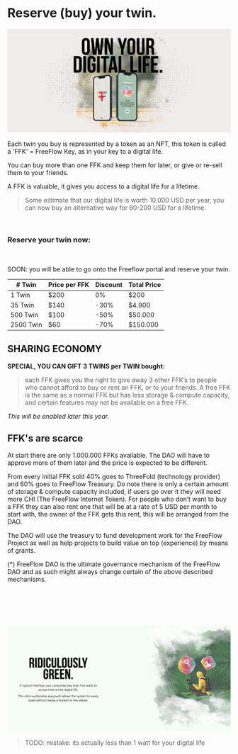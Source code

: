 # Reserve (buy) your twin.

![](img/own_your_twin.png)  

Each twin you buy is represented by a token as an NFT, this token is called a 'FFK' = FreeFlow Key, as in your key to a digital life.

You can buy more than one FFK and keep them for later, or give or re-sell them to your friends.

A FFK is valuable, it gives you access to a digital life for a lifetime.

> Some estimate that our digital life is worth 10.000 USD per year, you can now buy an alternative way for 60-200 USD for a lifetime.

<br>

### Reserve your twin now:
<br>

SOON: you will be able to go onto the Freeflow portal and reserve your twin.

| # Twin    | Price per FFK | Discount | Total Price |
| --------- | ------------- | -------- | ----------- |
| 1 Twin    | $200          | 0%       | $200        |
| 35 Twin   | $140          | -30%     | $4.900      |
| 500 Twin  | $100          | -50%     | $50.000     |
| 2500 Twin | $60           | -70%     | $150.000    |


## SHARING ECONOMY

**SPECIAL, YOU CAN GIFT 3 TWINS per TWIN bought:**
> each FFK gives you the right to give away 3 other FFK’s to people who cannot afford to buy or rent an FFK, or to your friends. A free FFK is the same as a normal FFK but has less storage & compute capacity, and certain features may not be available on a free FFK. 

*This will be enabled later this year.*

## FFK's are scarce

At start there are only 1.000.000 FFKs available. The DAO will have to approve more of them later and the price is expected to be different. 

From every initial FFK sold 40% goes to ThreeFold (technology provider) and 60% goes to FreeFlow Treasury. Do note there is only a certain amount of storage & compute capacity included, if users go over it they will need more CHI (The FreeFlow Internet Token).
For people who don’t want to buy a FFK they can also rent one that will be at a rate of 5 USD per month to start with, the owner of the FFK gets this rent, this will be arranged from the DAO.

The DAO will use the treasury to fund development work for the FreeFlow Project as well as help projects to build value on top (experience) by means of grants.

(*) FreeFlow DAO is the ultimate governance mechanism of the FreeFlow DAO and as such might always change certain of the above described mechanisms.



<br>
<br>
<br>
<br>

![](img/twin_green.png)  


> TODO: mistake: its actually less than 1 watt for your digital life